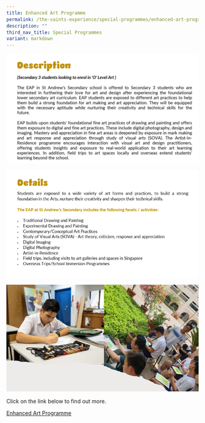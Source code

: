 ```yaml
---
title: Enhanced Art Programme
permalink: /the-saints-experience/special-programmes/enhanced-art-programme/
description: ""
third_nav_title: Special Programmes
variant: markdown
---
```

![](/images/EAP/EAP1.png)

![](/images/EAP/EAP2.png)

![](/images/EAP/EAP3.png)

Click on the link below to find out more.

[Enhanced Art Programme](https://sites.google.com/moe.edu.sg/saints-eap/home)